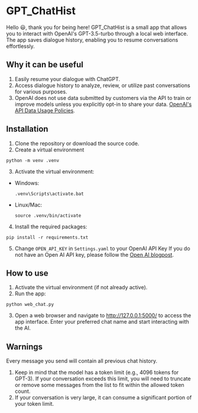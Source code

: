 # GPT_ChatHist 

Hello :smiley:, thank you for being here! GPT_ChatHist is a small app that allows you to interact with OpenAI's GPT-3.5-turbo through a local web interface. The app saves dialogue history, enabling you to resume conversations effortlessly.

## Why it can be useful

1. Easily resume your dialogue with ChatGPT.
2. Access dialogue history to analyze, review, or utilize past conversations for various purposes.
3. OpenAI does not use data submitted by customers via the API to train or improve models unless you explicitly opt-in to share your data. [OpenAI's API Data Usage Policies](https://openai.com/policies/api-data-usage-policies).


## Installation

1. Clone the repository or download the source code.
2. Create a virtual environment
```
python -m venv .venv
```
3. Activate the virtual environment:

- Windows:
  ```
  .venv\Scripts\activate.bat
  ```

- Linux/Mac:
  ```
  source .venv/bin/activate
  ```

4. Install the required packages:
```
pip install -r requirements.txt
```
5. Change `OPEN_API_KEY` in `Settings.yaml` to your OpenAI API Key
If you do not have an Open AI API key, please follow the [Open AI blogpost](https://openai.com/blog/openai-api/).


## How to use

1. Activate the virtual environment (if not already active).
2. Run the app:
```
python web_chat.py
```
3. Open a web browser and navigate to http://127.0.0.1:5000/ to access the app interface. Enter your preferred chat name and start interacting with the AI.

## Warnings

Every message you send will contain all previous chat history.

1. Keep in mind that the model has a token limit (e.g., 4096 tokens for GPT-3). If your conversation exceeds this limit, you will need to truncate or remove some messages from the list to fit within the allowed token count.
2. If your conversation is very large, it can consume a significant portion of your token limit.